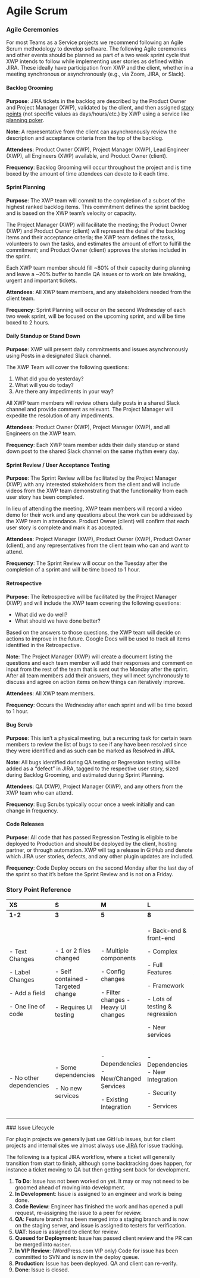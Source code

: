 # Agile Scrum

### Agile Ceremonies

For most Teams as a Service projects we recommend following an Agile Scrum methodology to develop software. The following Agile ceremonies and other events should be planned as part of a two week sprint cycle that XWP intends to follow while implementing user stories as defined within JIRA. These ideally have participation from XWP and the client, whether in a meeting synchronous or asynchronously \(e.g., via Zoom, JIRA, or Slack\).

#### **Backlog Grooming**

**Purpose**: JIRA tickets in the backlog are described by the Product Owner and Project Manager \(XWP\), validated by the client, and then assigned [story points](agile-scrum.md#story-point-reference) \(not specific values as days/hours/etc.\) by XWP using a service like [planning poker](https://www.planningpoker.com/).

**Note**: A representative from the client can asynchronously review the description and acceptance criteria from the top of the backlog.

**Attendees**: Product Owner \(XWP\), Project Manager \(XWP\), Lead Engineer \(XWP\), all Engineers \(XWP\) available, and Product Owner \(client\).

**Frequency**: Backlog Grooming will occur throughout the project and is time boxed by the amount of time attendees can devote to it each time.

#### **Sprint Planning**

**Purpose**: The XWP team will commit to the completion of a subset of the highest ranked backlog items. This commitment defines the sprint backlog and is based on the XWP team’s velocity or capacity.

The Project Manager \(XWP\) will facilitate the meeting; the Product Owner \(XWP\) and Product Owner \(client\) will represent the detail of the backlog items and their acceptance criteria; the XWP team defines the tasks, volunteers to own the tasks, and estimates the amount of effort to fulfill the commitment; and Product Owner \(client\) approves the stories included in the sprint.

Each XWP team member should fill ~80% of their capacity during planning and leave a ~20% buffer to handle QA issues or to work on late breaking, urgent and important tickets.

**Attendees**: All XWP team members, and any stakeholders needed from the client team.

**Frequency**: Sprint Planning will occur on the second Wednesday of each two week sprint, will be focused on the upcoming sprint, and will be time boxed to 2 hours.

#### **Daily Standup or Stand Down**

**Purpose**: XWP will present daily commitments and issues asynchronously using Posts in a designated Slack channel.

The XWP Team will cover the following questions:

1. What did you do yesterday?
2. What will you do today?
3. Are there any impediments in your way?

All XWP team members will review others daily posts in a shared Slack channel and provide comment as relevant. The Project Manager will expedite the resolution of any impediments.

**Attendees**: Product Owner \(XWP\), Project Manager \(XWP\), and all Engineers on the XWP team.

**Frequency**: Each XWP team member adds their daily standup or stand down post to the shared Slack channel on the same rhythm every day.

#### **Sprint Review / User Acceptance Testing**

**Purpose**: The Sprint Review will be facilitated by the Project Manager \(XWP\) with any interested stakeholders from the client and will include videos from the XWP team demonstrating that the functionality from each user story has been completed.

In lieu of attending the meeting, XWP team members will record a video demo for their work and any questions about the work can be addressed by the XWP team in attendance. Product Owner \(client\) will confirm that each user story is complete and mark it as accepted.

**Attendees**: Project Manager \(XWP\), Product Owner \(XWP\), Product Owner \(client\), and any representatives from the client team who can and want to attend.

**Frequency**: The Sprint Review will occur on the Tuesday after the completion of a sprint and will be time boxed to 1 hour.

#### **Retrospective**

**Purpose**: The Retrospective will be facilitated by the Project Manager \(XWP\) and will include the XWP team covering the following questions:

* What did we do well?
* What should we have done better?

Based on the answers to those questions, the XWP team will decide on actions to improve in the future. Google Docs will be used to track all items identified in the Retrospective.

**Note**: The Project Manager \(XWP\) will create a document listing the questions and each team member will add their responses and comment on input from the rest of the team that is sent out the Monday after the sprint. After all team members add their answers, they will meet synchronously to discuss and agree on action items on how things can iteratively improve.

**Attendees**: All XWP team members.

**Frequency**: Occurs the Wednesday after each sprint and will be time boxed to 1 hour.

#### **Bug Scrub**

**Purpose**: This isn’t a physical meeting, but a recurring task for certain team members to review the list of bugs to see if any have been resolved since they were identified and as such can be marked as Resolved in JIRA.

**Note**: All bugs identified during QA testing or Regression testing will be added as a “defect” in JIRA, tagged to the respective user story, sized during Backlog Grooming, and estimated during Sprint Planning.

**Attendees**: QA \(XWP\), Project Manager \(XWP\), and any others from the XWP team who can attend.

**Frequency**: Bug Scrubs typically occur once a week initially and can change in frequency.

#### **Code Releases**

**Purpose**: All code that has passed Regression Testing is eligible to be deployed to Production and should be deployed by the client, hosting partner, or through automation. XWP will tag a release in GitHub and denote which JIRA user stories, defects, and any other plugin updates are included.

**Frequency**: Code Deploy occurs on the second Monday after the last day of the sprint so that it’s before the Sprint Review and is not on a Friday.

### **Story Point Reference**

<table>
  <thead>
    <tr>
      <th style="text-align:left"><b>XS</b>
      </th>
      <th style="text-align:left"><b>S</b>
      </th>
      <th style="text-align:left"><b>M</b>
      </th>
      <th style="text-align:left"><b>L</b>
      </th>
      <th style="text-align:left"><b>XL</b>
      </th>
    </tr>
  </thead>
  <tbody>
    <tr>
      <td style="text-align:left"><b>1-2</b>
      </td>
      <td style="text-align:left"><b>3</b>
      </td>
      <td style="text-align:left"><b>5</b>
      </td>
      <td style="text-align:left"><b>8</b>
      </td>
      <td style="text-align:left"><b>13</b>
      </td>
    </tr>
    <tr>
      <td style="text-align:left">
        <p>- Text Changes</p>
        <p>- Label Changes</p>
        <p>- Add a field</p>
        <p>- One line of code</p>
      </td>
      <td style="text-align:left">
        <p>- 1 or 2 files changed</p>
        <p>- Self contained - Targeted change</p>
        <p>- Requires UI testing</p>
      </td>
      <td style="text-align:left">
        <p>- Multiple components</p>
        <p>- Config changes</p>
        <p>- Filter changes - Heavy UI changes</p>
      </td>
      <td style="text-align:left">
        <p>- Back-end &amp; front-end</p>
        <p>- Complex</p>
        <p>- Full Features</p>
        <p>- Framework</p>
        <p>- Lots of testing &amp; regression</p>
        <p>- New services</p>
      </td>
      <td style="text-align:left">- Not finish-able in one sprint</td>
    </tr>
    <tr>
      <td style="text-align:left">- No other dependencies</td>
      <td style="text-align:left">
        <p>- Some dependencies</p>
        <p>- No new services</p>
      </td>
      <td style="text-align:left">
        <p>- Dependencies - New/Changed Services</p>
        <p>- Existing Integration</p>
      </td>
      <td style="text-align:left">
        <p>- Dependencies - New Integration</p>
        <p>- Security</p>
        <p>- Services</p>
      </td>
      <td style="text-align:left"></td>
    </tr>
  </tbody>
</table>### Issue Lifecycle

For plugin projects we generally just use GitHub issues, but for client projects and internal sites we almost always use [JIRA](https://www.atlassian.com/software/jira) for issue tracking.

The following is a typical JIRA workflow, where a ticket will generally transition from start to finish, although some backtracking does happen, for instance a ticket moving to QA but then getting sent back for development.

1. **To Do**: Issue has not been worked on yet. It may or may not need to be groomed ahead of moving into development.
2. **In Development**: Issue is assigned to an engineer and work is being done.
3. **Code Review**: Engineer has finished the work and has opened a pull request, re-assigning the issue to a peer for review.
4. **QA**: Feature branch has been merged into a staging branch and is now on the staging server, and issue is assigned to testers for verification.
5. **UAT**: Issue is assigned to client for review.
6. **Queued for Deployment**: Issue has passed client review and the PR can be merged into `master`.
7. **In VIP Review**: \(WordPress.com VIP only\) Code for issue has been committed to SVN and is now in the deploy queue.
8. **Production**: Issue has been deployed. QA and client can re-verify.
9. **Done**: Issue is closed.

